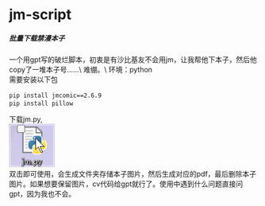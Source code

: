 # jm-script
##### 批量下载禁漫本子
一个用gpt写的破烂脚本，初衷是有沙比基友不会用jm，让我帮他下本子，然后他copy了一堆本子号……\\
难绷。\\
环境：python\
需要安装以下包
```
pip install jmcomic==2.6.9
pip install pillow
```

下载jm.py,\
<img src="1.png">\
双击即可使用，会生成文件夹存储本子图片，然后生成对应的pdf，最后删除本子图片。如果想要保留图片，cv代码给gpt就行了。使用中遇到什么问题直接问gpt，因为我也不会。
